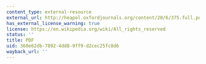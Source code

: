 ```yaml
---
content_type: external-resource
external_url: http://heapol.oxfordjournals.org/content/20/6/375.full.pdf
has_external_license_warning: true
license: https://en.wikipedia.org/wiki/All_rights_reserved
status: ''
title: PDF
uid: 360e62db-7892-4dd8-9ff9-d2cec25fc8d6
wayback_url: ''
---
```

